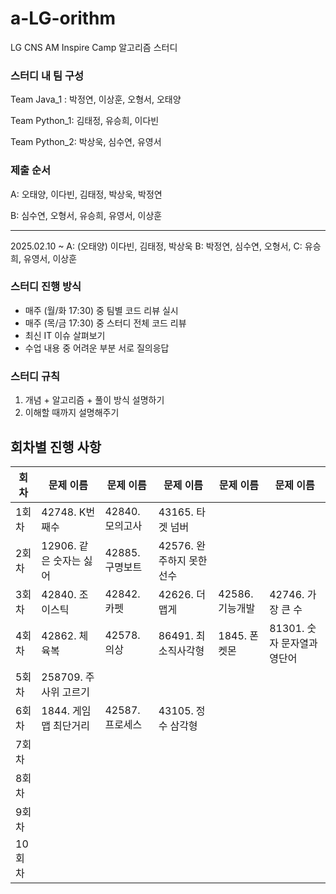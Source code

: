 # a-LG-orithm
LG CNS AM Inspire Camp 알고리즘 스터디

### 스터디 내 팀 구성
Team Java_1 : 박정연, 이상훈, 오형서, 오태양

Team Python_1: 김태정, 유승희, 이다빈

Team Python_2: 박상욱, 심수연, 유영서

### 제출 순서
A: 오태양, 이다빈, 김태정, 박상욱, 박정연

B: 심수연, 오형서, 유승희, 유영서, 이상훈

---

2025.02.10 ~
A: (오태양) 이다빈, 김태정, 박상욱
B: 박정연, 심수연, 오형서, 
C: 유승희, 유영서, 이상훈 

### 스터디 진행 방식
* 매주 (월/화 17:30) 중 팀별 코드 리뷰 실시
* 매주 (목/금 17:30) 중 스터디 전체 코드 리뷰
* 최신 IT 이슈 살펴보기
* 수업 내용 중 어려운 부분 서로 질의응답

### 스터디 규칙
1. 개념 + 알고리즘 + 풀이 방식 설명하기
2. 이해할 때까지 설명해주기

## 회차별 진행 사항
 회차  | 문제 이름            | 문제 이름       | 문제 이름             | 문제 이름       | 문제 이름         |
|-----|------------------|-------------|-------------------|-------------|---------------| 
| 1회차 | 42748. K번째수      | 42840. 모의고사 | 43165. 타겟 넘버      |             |               |
| 2회차 | 12906. 같은 숫자는 싫어 | 42885. 구명보트 | 42576. 완주하지 못한 선수 |             |               |
| 3회차 | 42840. 조이스틱      | 42842. 카펫   | 42626. 더 맵게       | 42586. 기능개발 | 42746. 가장 큰 수 |
| 4회차 | 42862. 체육복 | 42578. 의상 | 86491. 최소직사각형 | 1845. 폰켓몬 | 81301. 숫자 문자열과 영단어 |
| 5회차 | 258709. 주사위 고르기 |  |  |  |  |
| 6회차 | 1844. 게임 맵 최단거리 | 42587. 프로세스 | 43105. 정수 삼각형 |  |  |
| 7회차 |  |  |  |  |  |
| 8회차 |  |  |  |  |  |
| 9회차 |  |  |  |  |  |
| 10회차 |  |  |  |  |  |
